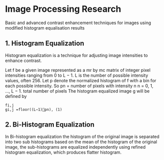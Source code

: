# Image Processing Research
Basic and advanced contrast enhancement techniques for images using modified histogram equalisation results

## 1. Histogram Equalization

Histogram equalization is a technique for adjusting image intensities to enhance contrast.

Let f be a given image represented as a mr by mc matrix of integer pixel intensities ranging from 0 to L − 1. L is the number of possible intensity values, often 256. Let p denote the normalized histogram of f with a bin for each possible intensity. So
pn = number of pixels with intensity n n = 0, 1, ..., L − 1. total number of pixels
The histogram equalized image g will be defined by
```
fi,j
gi,j =floor((L−1)􏰂pn), (1)
```

## 2. Bi-Histogram Equalization

In Bi-histogram equalization the histogram of the original image is separated into two sub histograms based on the mean of the histogram of the original image, the sub-histograms are equalized independently using refined histogram equalization, which produces flatter histogram.

